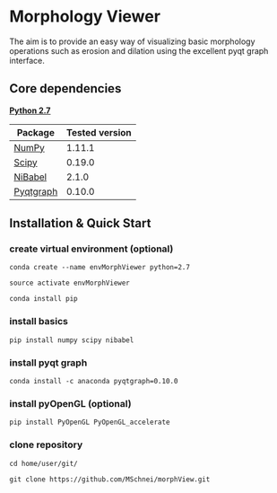 # Morphology Viewer

The aim is to provide an easy way of visualizing basic morphology operations
such as erosion and dilation using the excellent pyqt graph interface.

## Core dependencies
[**Python 2.7**](https://www.python.org/download/releases/2.7/)

| Package                                 | Tested version |
|-----------------------------------------|----------------|
| [NumPy](http://www.numpy.org/)          | 1.11.1         |
| [Scipy](https://www.scipy.org/)         | 0.19.0         |
| [NiBabel](http://nipy.org/nibabel/)     | 2.1.0          |
| [Pyqtgraph](http://www.pyqtgraph.org/)  | 0.10.0         |

## Installation & Quick Start

### create virtual environment (optional)
`conda create --name envMorphViewer python=2.7`

`source activate envMorphViewer`

`conda install pip`

### install basics
`pip install numpy scipy nibabel`

### install pyqt graph
`conda install -c anaconda pyqtgraph=0.10.0`

### install pyOpenGL (optional)
`pip install PyOpenGL PyOpenGL_accelerate`

### clone repository
`cd home/user/git/`

`git clone https://github.com/MSchnei/morphView.git`
